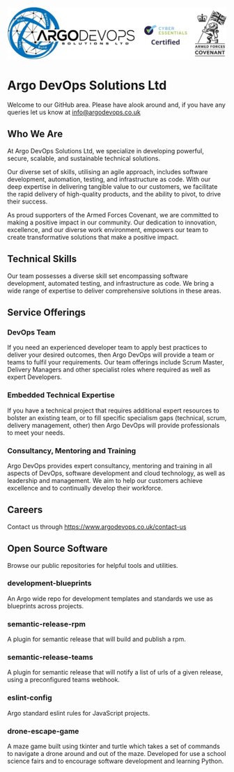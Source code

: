 ![Argo DevOps Logo](https://github.com/argodevops/.github/raw/main/images/logo.jpg)
# Argo DevOps Solutions Ltd
Welcome to our GitHub area. Please have alook around and, if you have any queries let us know at [info@argodevops.co.uk](mailto:info@argodevops.co.uk)

## Who We Are
At Argo DevOps Solutions Ltd, we specialize in developing powerful, secure, scalable, and sustainable technical solutions. 

Our diverse set of skills, utilising an agile approach, includes software development, automation, testing, and infrastructure as code. With our deep expertise in delivering tangible value to our customers, we facilitate the rapid delivery of high-quality products, and the ability to pivot, to drive their success. 

As proud supporters of the Armed Forces Covenant, we are committed to making a positive impact in our community. Our dedication to innovation, excellence, and our diverse work environment, empowers our team to create transformative solutions that make a positive impact.

## Technical Skills
Our team possesses a diverse skill set encompassing software development, automated testing, and infrastructure as code. We bring a wide range of expertise to deliver comprehensive solutions in these areas.

## Service Offerings

### DevOps Team
If you need an experienced developer team to apply best practices to deliver your desired outcomes, then Argo DevOps will provide a team or teams to fulfil your requirements. Our team offerings include Scrum Master, Delivery Managers and other specialist roles where required as well as expert Developers.

### Embedded Technical Expertise
If you have a technical project that requires additional expert resources to bolster an existing team, or to fill specific specialism gaps (technical, scrum, delivery management, other) then Argo DevOps will provide professionals to meet your needs.

### Consultancy, Mentoring and Training
Argo DevOps provides expert consultancy, mentoring and training in all aspects of DevOps, software development and cloud technology, as well as leadership and management. We aim to help our customers achieve excellence and to continually develop their workforce.

## Careers

Contact us through https://www.argodevops.co.uk/contact-us

## Open Source Software

Browse our public repositories for helpful tools and utilities.

### development-blueprints
An Argo wide repo for development templates and standards we use as blueprints across projects.

### semantic-release-rpm
A plugin for semantic release that will build and publish a rpm.

### semantic-release-teams
A plugin for semantic release that will notify a list of urls of a given release, using a preconfigured teams webhook.

### eslint-config
Argo standard eslint rules for JavaScript projects.

### drone-escape-game
A maze game built using tkinter and turtle which takes a set of commands to navigate a drone around and out of the maze. Developed for use a school science fairs and to encourage software development and learning Python.
